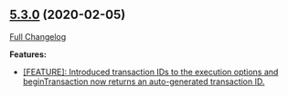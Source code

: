 ## [5.3.0](https://ugate.github.io/sqler/tree/v5.3.0) (2020-02-05)
[Full Changelog](https://ugate.github.io/sqler/compare/v5.2.0...v5.3.0)


__Features:__
* [[FEATURE]: Introduced transaction IDs to the execution options and beginTransaction now returns an auto-generated transaction ID.](https://ugate.github.io/sqler/commit/e58d16d887167ace384f18fbef0794aa1ca060f4)